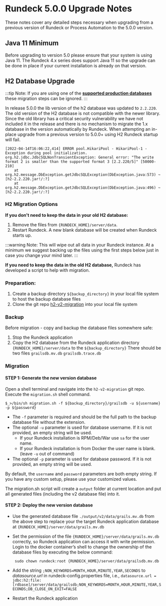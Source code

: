 # Rundeck 5.0.0 Upgrade Notes

These notes cover any detailed steps necessary when upgrading from a previous version of Rundeck or Process Automation to the 5.0.0 version.

## Java 11 Minimum

Before upgrading to version 5.0 please ensure that your system is using Java 11.  The Rundeck 4.x series does support Java 11 so the upgrade can be done in place if your current installation is already on that version.

## H2 Database Upgrade

:::tip
Note: If you are using one of the **[supported production databases](/administration/install/index.html#database-configuration)** these migration steps can be ignored.
:::

In release 5.0.0 the lib version of the h2 database was updated to `2.2.220`.  The old version of the H2 database is not compatible with the newer library. Since the old library has a critical security vulnerability we have not included it in the release and there is no mechanism to migrate the 1.x database in the version automatically by Rundeck.  When attempting an in-place upgrade from a previous version to 5.0.0+ using H2 Rundeck startup will fail.

```
[2022-04-14T16:06:22,414] ERROR pool.HikariPool - HikariPool-1 - Exception during pool initialization.
org.h2.jdbc.JdbcSQLNonTransientException: General error: "The write format 2 is smaller than the supported format 3 [2.2.220/5]" [50000-210]
	at org.h2.message.DbException.getJdbcSQLException(DbException.java:573) ~[h2-2.2.220.jar!/:?]
	at org.h2.message.DbException.getJdbcSQLException(DbException.java:496) ~[h2-2.2.220.jar!/:?]
```

### H2 Migration Options

**If you don't need to keep the data in your old H2 database:**

1. Remove the files from `{RUNDECK_HOME}/server/data`.
2. Restart Rundeck.  A new blank database will be created when Rundeck starts up.

:::warning
Note: This will wipe out all data in your Rundeck instance.  At a minimum we suggest backing up the files using the first steps below just in case you change your mind later.
:::

**If you need to keep the data in the old H2 database,** Rundeck has developed a script to help with migration.
### Preparation:

1. Create a backup directory `${backup_directory}` in your local file system to host the backup database files
1. Clone the git repo [h2-v2-migration](https://github.com/rundeck-plugins/h2-v2-migration) into your local file system

### Backup
Before migration - copy and backup the database files somewhere safe:
1. Stop the Rundeck application
1. Copy the H2 database from the Rundeck application directory `{RUNDECK_HOME}/server/data` to the `${backup_directory}` There should be two files
        `grailsdb.mv.db`
        `grailsdb.trace.db`

### Migration

#### STEP 1: Generate the new version database

Open a shell terminal and navigate into the `h2-v2-migration` git repo. Execute the `migration.sh` shell command.

    $_>/bin/sh migration.sh -f ${backup_directory}/grailsdb -u ${username} -p ${password}


- The `-f` parameter is required and should be the full path to the backup database file without the extension.
- The optional `-u` parameter is used for database username. If it is not provided, an empty string will be used.
    - If your Rundeck installation is RPM/Deb/War use `sa` for the user name.
    - If your Rundeck installation is from Docker the user name is blank. (leave `-u` out of command)
- The optional `-p` parameter is used for database password. If it is not provided, an empty string will be used.

By default, the `username` and `password` parameters are both empty string. If you have any custom setup, please use your customized values.

The migration.sh script will create a `output` folder at current location and put all generated files (including the v2 database file) into it.


#### STEP 2: Deploy the new version database
- Use the generated database file `./output/v2/data/grails.mv.db` from the above step to replace your the target Rundeck application database at `{RUNDECK_HOME}/server/data/grails.mv.db`
- Set the permission of the file `{RUNDECK_HOME}/server/data/grails.mv.db` correctly, so Rundeck application can access it with write permission. Login to the docker container’s shell to change the ownership of the database files by executing the below command:

       sudo chown rundeck:root {RUNDECK_HOME}/server/data/grailsdb.mv.db
- Add the string `;NON_KEYWORDS=MONTH,HOUR,MINUTE,YEAR,SECONDS` to _datasource.url_ in rundeck-config.properties file, i.e., `datasource.url = jdbc:h2:file:[rdbase]/server/data/grailsdb;NON_KEYWORDS=MONTH,HOUR,MINUTE,YEAR,SECONDS;DB_CLOSE_ON_EXIT=FALSE`
- Restart the Rundeck application